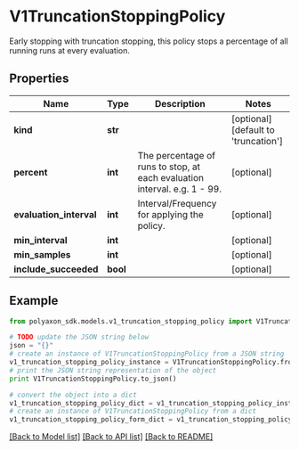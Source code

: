 # V1TruncationStoppingPolicy

Early stopping with truncation stopping, this policy stops a percentage of all running runs at every evaluation.

## Properties
Name | Type | Description | Notes
------------ | ------------- | ------------- | -------------
**kind** | **str** |  | [optional] [default to 'truncation']
**percent** | **int** | The percentage of runs to stop, at each evaluation interval. e.g. 1 - 99. | [optional] 
**evaluation_interval** | **int** | Interval/Frequency for applying the policy. | [optional] 
**min_interval** | **int** |  | [optional] 
**min_samples** | **int** |  | [optional] 
**include_succeeded** | **bool** |  | [optional] 

## Example

```python
from polyaxon_sdk.models.v1_truncation_stopping_policy import V1TruncationStoppingPolicy

# TODO update the JSON string below
json = "{}"
# create an instance of V1TruncationStoppingPolicy from a JSON string
v1_truncation_stopping_policy_instance = V1TruncationStoppingPolicy.from_json(json)
# print the JSON string representation of the object
print V1TruncationStoppingPolicy.to_json()

# convert the object into a dict
v1_truncation_stopping_policy_dict = v1_truncation_stopping_policy_instance.to_dict()
# create an instance of V1TruncationStoppingPolicy from a dict
v1_truncation_stopping_policy_form_dict = v1_truncation_stopping_policy.from_dict(v1_truncation_stopping_policy_dict)
```
[[Back to Model list]](../README.md#documentation-for-models) [[Back to API list]](../README.md#documentation-for-api-endpoints) [[Back to README]](../README.md)


